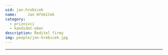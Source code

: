 ```yaml
---
uid: jan.hrebicek
name:     Jan Hřebíček
category:
  - priznivci
  - kandidat-obec
description: Ředitel firmy
img: people/jan-hrebicek.jpg
---
```



---